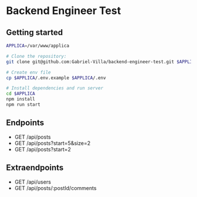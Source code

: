 # Backend Engineer Test

## Getting started

```bash
APPLICA=/var/www/applica

# Clone the repository: 
git clone git@github.com:Gabriel-Villa/backend-engineer-test.git $APPLICA

# Create env file
cp $APPLICA/.env.example $APPLICA/.env

# Install dependencies and run server
cd $APPLICA
npm install
npm run start
```

## Endpoints

-   GET /api/posts
-   GET /api/posts?start=5&size=2
-   GET /api/posts?start=2

## Extraendpoints

-   GET /api/users
-   GET /api/posts/:postId/comments
